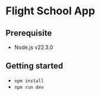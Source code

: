 # Flight School App

## Prerequisite

- Node.js v22.3.0

## Getting started

- `npm install`
- `npm run dev`
